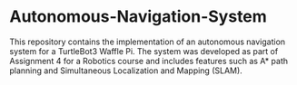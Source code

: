 # Autonomous-Navigation-System
This repository contains the implementation of an autonomous navigation system for a TurtleBot3 Waffle Pi. The system was developed as part of Assignment 4 for a Robotics course and includes features such as A* path planning and Simultaneous Localization and Mapping (SLAM).
